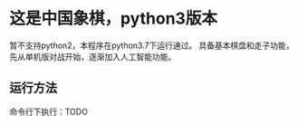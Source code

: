 # 这是中国象棋，python3版本
  暂不支持python2，本程序在python3.7下运行通过。 具备基本棋盘和走子功能，先从单机版对战开始，逐渐加入人工智能功能。
  
## 运行方法
命令行下执行：TODO
```
```
